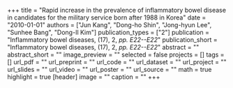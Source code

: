 +++
title = "Rapid increase in the prevalence of inflammatory bowel disease in candidates for the military service born after 1988 in Korea"
date = "2010-01-01"
authors = ["Jun Kang", "Dong-ho Shin", "Jong-hyun Lee", "Sunhee Bang", "Dong-Il Kim"]
publication_types = ["2"]
publication = "Inflammatory bowel diseases, (17), 2, _pp. E22--E22_"
publication_short = "Inflammatory bowel diseases, (17), 2, _pp. E22--E22_"
abstract = ""
abstract_short = ""
image_preview = ""
selected = false
projects = []
tags = []
url_pdf = ""
url_preprint = ""
url_code = ""
url_dataset = ""
url_project = ""
url_slides = ""
url_video = ""
url_poster = ""
url_source = ""
math = true
highlight = true
[header]
image = ""
caption = ""
+++
